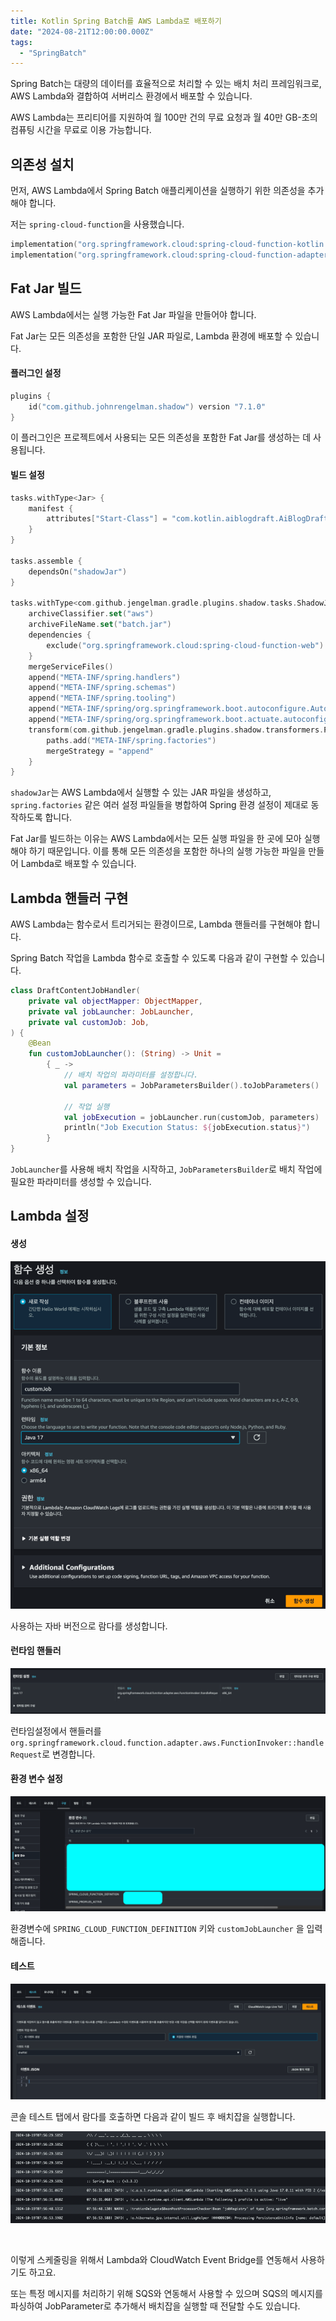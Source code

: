 ```yaml
---
title: Kotlin Spring Batch를 AWS Lambda로 배포하기
date: "2024-08-21T12:00:00.000Z"
tags:  
  - "SpringBatch"
---
```



Spring Batch는 대량의 데이터를 효율적으로 처리할 수 있는 배치 처리 프레임워크로, AWS Lambda와 결합하여 서버리스 환경에서 배포할 수 있습니다. 

AWS Lambda는 프리티어를 지원하여 월 100만 건의 무료 요청과 월 40만 GB-초의 컴퓨팅 시간을 무료로 이용 가능합니다.


## 의존성 설치

먼저, AWS Lambda에서 Spring Batch 애플리케이션을 실행하기 위한 의존성을 추가해야 합니다. 

저는 `spring-cloud-function`을 사용했습니다.

```kotlin
implementation("org.springframework.cloud:spring-cloud-function-kotlin:3.2.8")
implementation("org.springframework.cloud:spring-cloud-function-adapter-aws:3.2.8")
```


## Fat Jar 빌드

AWS Lambda에서는 실행 가능한 Fat Jar 파일을 만들어야 합니다. 

Fat Jar는 모든 의존성을 포함한 단일 JAR 파일로, Lambda 환경에 배포할 수 있습니다.

#### 플러그인 설정

```kotlin
plugins {
    id("com.github.johnrengelman.shadow") version "7.1.0"
}
```

이 플러그인은 프로젝트에서 사용되는 모든 의존성을 포함한 Fat Jar를 생성하는 데 사용됩니다.

#### 빌드 설정

```kotlin
tasks.withType<Jar> {
    manifest {
        attributes["Start-Class"] = "com.kotlin.aiblogdraft.AiBlogDraftBatchApplicationKt"
    }
}

tasks.assemble {
    dependsOn("shadowJar")
}

tasks.withType<com.github.jengelman.gradle.plugins.shadow.tasks.ShadowJar> {
    archiveClassifier.set("aws")
    archiveFileName.set("batch.jar")
    dependencies {
        exclude("org.springframework.cloud:spring-cloud-function-web")
    }
    mergeServiceFiles()
    append("META-INF/spring.handlers")
    append("META-INF/spring.schemas")
    append("META-INF/spring.tooling")
    append("META-INF/spring/org.springframework.boot.autoconfigure.AutoConfiguration.imports")
    append("META-INF/spring/org.springframework.boot.actuate.autoconfigure.web.ManagementContextConfiguration.imports")
    transform(com.github.jengelman.gradle.plugins.shadow.transformers.PropertiesFileTransformer::class.java) {
        paths.add("META-INF/spring.factories")
        mergeStrategy = "append"
    }
}
```

`shadowJar`는 AWS Lambda에서 실행할 수 있는 JAR 파일을 생성하고, `spring.factories` 같은 여러 설정 파일들을 병합하여 Spring 환경 설정이 제대로 동작하도록 합니다.

Fat Jar를 빌드하는 이유는 AWS Lambda에서는 모든 실행 파일을 한 곳에 모아 실행해야 하기 때문입니다. 
이를 통해 모든 의존성을 포함한 하나의 실행 가능한 파일을 만들어 Lambda로 배포할 수 있습니다.


## Lambda 핸들러 구현

AWS Lambda는 함수로서 트리거되는 환경이므로, Lambda 핸들러를 구현해야 합니다. 

Spring Batch 작업을 Lambda 함수로 호출할 수 있도록 다음과 같이 구현할 수 있습니다.

```kotlin
class DraftContentJobHandler(
    private val objectMapper: ObjectMapper,
    private val jobLauncher: JobLauncher,
    private val customJob: Job,
) {
    @Bean
    fun customJobLauncher(): (String) -> Unit =
        { _ ->
            // 배치 작업의 파라미터를 설정합니다.
            val parameters = JobParametersBuilder().toJobParameters()
            
            // 작업 실행
            val jobExecution = jobLauncher.run(customJob, parameters)
            println("Job Execution Status: ${jobExecution.status}")
        }
}
```

`JobLauncher`를 사용해 배치 작업을 시작하고, `JobParametersBuilder`로 배치 작업에 필요한 파라미터를 생성할 수 있습니다.


## Lambda 설정

#### 생성

![img.png](img.png)

사용하는 자바 버전으로 람다를 생성합니다.

#### 런타임 핸들러

![img_1.png](img_1.png)

런타임설정에서 핸들러를 `org.springframework.cloud.function.adapter.aws.FunctionInvoker::handleRequest`로 변경합니다.

#### 환경 변수 설정

![img_2.png](img_2.png)

환경변수에 `SPRING_CLOUD_FUNCTION_DEFINITION` 키와 `customJobLauncher` 을 입력해줍니다.

#### 테스트

![img_3.png](img_3.png)

콘솔 테스트 탭에서 람다를 호출하면 다음과 같이 빌드 후 배치잡을 실행합니다.

![img_4.png](img_4.png)

<br>

이렇게 스케줄링을 위해서 Lambda와 CloudWatch Event Bridge를 연동해서 사용하기도 하고요.

또는 특정 메시지를 처리하기 위해 SQS와 연동해서 사용할 수 있으며
SQS의 메시지를 파싱하여 JobParameter로 추가해서 배치잡을 실행할 때 전달할 수도 있습니다.